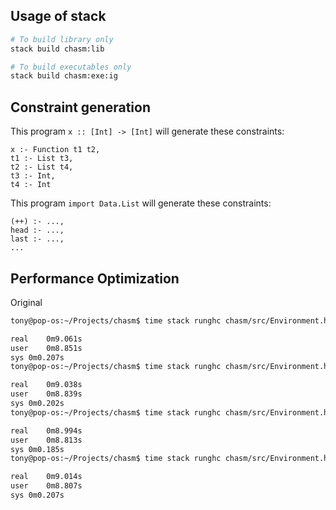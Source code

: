 <!-- ghc -fno-code -fforce-recomp -ddump-types Test2.hs -->
## Usage of stack

```bash
# To build library only
stack build chasm:lib

# To build executables only
stack build chasm:exe:ig
```

## Constraint generation

This program `x :: [Int] -> [Int]` will generate these constraints:
```
x :- Function t1 t2,
t1 :- List t3,
t2 :- List t4,
t3 :- Int,
t4 :- Int
```

This program `import Data.List`
will generate these constraints:
```
(++) :- ...,
head :- ...,
last :- ...,
...
```


## Performance Optimization

Original
```sh
tony@pop-os:~/Projects/chasm$ time stack runghc chasm/src/Environment.hs 

real	0m9.061s
user	0m8.851s
sys	0m0.207s
tony@pop-os:~/Projects/chasm$ time stack runghc chasm/src/Environment.hs 

real	0m9.038s
user	0m8.839s
sys	0m0.202s
tony@pop-os:~/Projects/chasm$ time stack runghc chasm/src/Environment.hs 

real	0m8.994s
user	0m8.813s
sys	0m0.185s
tony@pop-os:~/Projects/chasm$ time stack runghc chasm/src/Environment.hs 

real	0m9.014s
user	0m8.807s
sys	0m0.207s
```